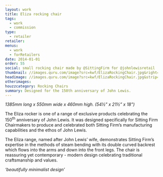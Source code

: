 ```yaml
---
layout: work
title: Eliza rocking chair
tags:
  - work
  - commission
type:
  - retailer
retailer:
menus:
  - work
  - forRetailers
date: 2014-01-01
order: 55
social: small rocking chair made by @SittingFirm for @johnlewisretail
thumbnail: //images.quru.com/image?src=kwf/ElizaRockingChair.jpg&right=0.95&bottom=0.94688&left=0.0625&top=0.05938&width=175&height=175
headimage: //images.quru.com/image?src=kwf/ElizaRockingChair.jpg&strip=1
otherimages:
houzzcategory: Rocking Chairs
summary: Designed for the 150th anniversary of John Lewis.
---
```

_1385mm long x 550mm wide x 460mm high. (54&frac12;” x 21&frac12;” x 18”)_

The Eliza rocker is one of a range of exclusive products celebrating the 150<sup>th</sup> anniversary of John Lewis. It was designed specifically for Sitting Firm Chairmakers to produce and celebrated both Sitting Firm&rsquo;s manufacturing capabilities and the ethos of John Lewis.

The Eliza range, named after John Lewis&rsquo; wife, demonstrates Sitting Firm&rsquo;s expertise in the methods of steam bending with its double curved backrest which flows into the arms and down into the front legs. The chair is reassuring yet contemporary - modern design celebrating traditional craftsmanship and values.

*&lsquo;beautifully minimalist design&rsquo;*
